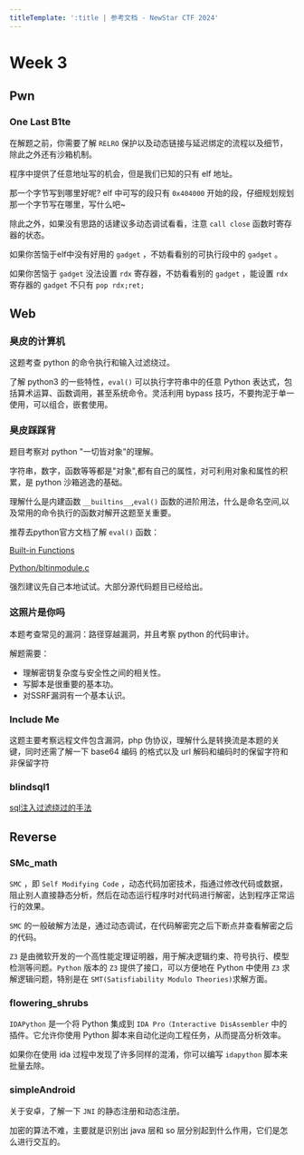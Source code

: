 ```yaml
---
titleTemplate: ':title | 参考文档 - NewStar CTF 2024'
---
```

<script setup>
import Container from '@/components/docs/Container.vue'
import Text from '@/components/docs/NonTextDetectable.vue'
</script>

# Week 3

## Pwn

### One Last B1te

<Container type='tip'>

在解题之前，你需要了解 ``RELRO`` 保护以及动态链接与延迟绑定的流程以及细节，除此之外还有沙箱机制。

</Container>

程序中提供了任意地址写的机会，但是我们已知的只有 elf 地址。

那一个字节写到哪里好呢? elf 中可写的段只有 ``0x404000`` 开始的段，仔细规划规划那一个字节写在哪里，写什么吧~

除此之外，如果没有思路的话建议多动态调试看看，注意 ``call close`` 函数时寄存器的状态。

如果你苦恼于elf中没有好用的 ``gadget`` ，不妨看看别的可执行段中的 ``gadget`` 。

如果你苦恼于 ``gadget`` 没法设置 ``rdx`` 寄存器，不妨看看别的 ``gadget`` ，能设置 ``rdx`` 寄存器的 ``gadget`` 不只有 ``pop rdx;ret;``

## Web

### 臭皮的计算机

<Container type='tip'>

这题考查 python 的命令执行和输入过滤绕过。

</Container>

了解 python3 的一些特性，``eval()`` 可以执行字符串中的任意 Python 表达式，包括算术运算、函数调用，甚至系统命令。灵活利用 bypass 技巧，不要拘泥于单一使用，可以组合，嵌套使用。

### 臭皮踩踩背

<Container type='tip'>

题目考察对 python "一切皆对象"的理解。

</Container>

字符串，数字，函数等等都是"对象",都有自己的属性，对可利用对象和属性的积累，是 python 沙箱逃逸的基础。

理解什么是内建函数 ``__builtins__``,``eval()`` 函数的进阶用法，什么是命名空间,以及常用的命令执行的函数对解开这题至关重要。

推荐去python官方文档了解 ``eval()`` 函数：

[Built-in Functions](https://docs.python.org/3/library/functions.html#eval)

[Python/bltinmodule.c](https://github.com/python/cpython/blob/main/Python/bltinmodule.c#L937)

强烈建议先自己本地试试。大部分源代码题目已经给出。

### 这照片是你吗

<Container type='tip'>

本题考查常见的漏洞：路径穿越漏洞，并且考察 python 的代码审计。

</Container>

解题需要：

- 理解密钥复杂度与安全性之间的相关性。
- 写脚本是很重要的基本功。
- 对SSRF漏洞有一个基本认识。

### Include Me

这题主要考察远程文件包含漏洞，php 伪协议，理解什么是转换流是本题的关键，同时还需了解一下 base64 编码 的格式以及 url 解码和编码时的保留字符和非保留字符

### blindsql1

[sql注入过滤绕过的手法](https://yang1k.github.io/post/sql%E6%B3%A8%E5%85%A5%E7%BB%95%E8%BF%87%E5%8E%9F%E7%90%86%E6%80%BB%E7%BB%93/)

## Reverse

### SMc_math

``SMC`` ，即 ``Self Modifying Code`` ，动态代码加密技术，指通过修改代码或数据，阻止别人直接静态分析，然后在动态运行程序时对代码进行解密，达到程序正常运行的效果。

``SMC`` 的一般破解方法是，通过动态调试，在代码解密完之后下断点并查看解密之后的代码。

``Z3`` 是由微软开发的一个高性能定理证明器，用于解决逻辑约束、符号执行、模型检测等问题。``Python`` 版本的 ``Z3`` 提供了接口，可以方便地在 Python 中使用 ``Z3`` 求解逻辑问题，特别是在 ``SMT(Satisfiability Modulo Theories)``求解方面。

### flowering_shrubs

``IDAPython`` 是一个将 Python 集成到 ``IDA Pro（Interactive DisAssembler`` 中的插件。它允许你使用 Python 脚本来自动化逆向工程任务，从而提高分析效率。

如果你在使用 ida 过程中发现了许多同样的混淆，你可以编写 ``idapython`` 脚本来批量去除。

### simpleAndroid

关于安卓，了解一下 ``JNI`` 的静态注册和动态注册。

加密的算法不难，主要就是识别出 java 层和 so 层分别起到什么作用，它们是怎么进行交互的。
